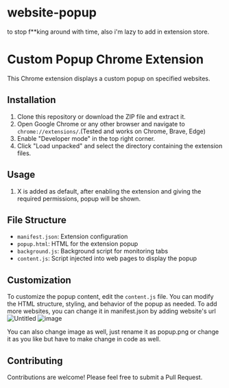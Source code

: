 # website-popup
to stop f**king around with time, also i'm lazy to add in extension store.
# Custom Popup Chrome Extension

This Chrome extension displays a custom popup on specified websites.

## Installation

1. Clone this repository or download the ZIP file and extract it.
2. Open Google Chrome or any other browser and navigate to `chrome://extensions/`.(Tested and works on Chrome, Brave, Edge)
3. Enable "Developer mode" in the top right corner.
4. Click "Load unpacked" and select the directory containing the extension files.

## Usage

1. X is added as default, after enabling the extension and giving the required permissions, popup will be shown.

## File Structure

- `manifest.json`: Extension configuration
- `popup.html`: HTML for the extension popup
- `background.js`: Background script for monitoring tabs
- `content.js`: Script injected into web pages to display the popup

## Customization

To customize the popup content, edit the `content.js` file. You can modify the HTML structure, styling, and behavior of the popup as needed.
To add more websites, you can change it in manifest.json by adding website's url![Untitled](https://github.com/blitzboah/website-popup/assets/146631108/59b92149-c734-4eea-8e3e-5a9b9e3986be)
![image](https://github.com/blitzboah/website-popup/assets/146631108/5a6474ef-d80d-4cf8-b10b-5a1b600be189)

You can also change image as well, just rename it as popup.png or change it as you like but have to make change in code as well.
 

## Contributing

Contributions are welcome! Please feel free to submit a Pull Request.
